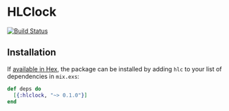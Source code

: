 # HLClock

[![Build Status](https://travis-ci.org/tonic-sys/hlclock.svg?branch=master)](https://travis-ci.org/tonic-sys/hlclock)

## Installation

If [available in Hex](https://hex.pm/docs/publish), the package can be installed
by adding `hlc` to your list of dependencies in `mix.exs`:

```elixir
def deps do
  [{:hlclock, "~> 0.1.0"}]
end
```

